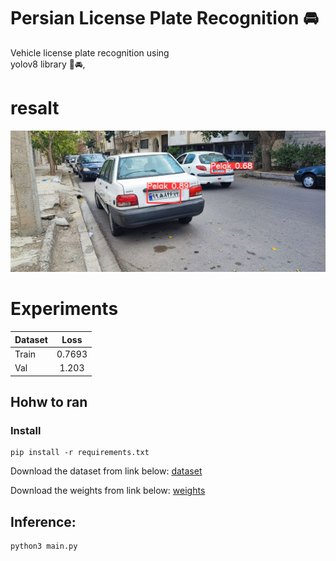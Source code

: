 # Persian License Plate Recognition 🚘
Vehicle license plate recognition using   
 yolov8 library 🚗🚘,
 # **resalt**
![screen shot](https://github.com/MohamadNematizadeh/Persian-License-Plate-Recognition/blob/main/resalt.jpg)
# Experiments
| Dataset |  Loss	     | 
| :---   |   :---:   | 
|Train   |  0.7693  | 
|Val     |    1.203    |


## Hohw to ran
### Install
```
pip install -r requirements.txt
```
Download the  dataset from link below:
[dataset](https://drive.google.com/drive/folders/1II8AoCIZAb1PLai5CT98RrkNCPFmX3Qv?usp=drive_link)

Download the  weights from link below:
  [weights](https://drive.google.com/drive/folders/1JvC8sVOIoYpw_qruFNKRmoaQvm91K18T?usp=drive_link)

## Inference:
```
python3 main.py
```




